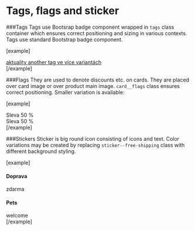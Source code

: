 Tags, flags and sticker
=======================

###Tags
Tags use Bootsrap badge component wrapped in <code>tags</code> class container which ensures correct positioning and sizing in various contexts. Tags use standard Bootstrap badge component.

[example]
<div class="tags">
	<a href="#">
		<span class="badge tag-item tag--news tag--bg-gray-dark"><span class="fas fa-tag"></span> aktuality</span>
	</a>
	<a href="#">
		<span class="badge tag-item tag--bg-blue"><span class="fas fa-tag"></span> another tag</span>
	</a>
	<a href="#">
		<span class="badge tag-item tag--bg-orange"><span class="fas fa-tag"></span> ve více variantách</span>
	</a>
</div>
[/example]

###Flags
They are used to denote discounts etc. on cards. They are placed over card image or over product main image. <code>card__flags</code> class ensures correct positioning. Smaller variation is available:

[example]
<div class="card__flags">
	<div class="product__flag product__flag--sale product__flag--lg">
		<span class="product__flag__title">Sleva</span> <span class="product__flag__number">50&nbsp;%</span>
	</div>
</div>
	
<div class="card__flags">
	<div class="product__flag product__flag--sale product__flag--sm">
		<span class="product__flag__title">Sleva</span> <span class="product__flag__number">50&nbsp;%</span>
	</div>
</div>
[/example]
		
###Stickers
Sticker is big round icon consisting of icons and text. Color variations may be created by replacing <code>sticker--free-shipping</code> class with different background styling.

[example]
<div class="sticker sticker--free-shipping">
	<div class="sticker__icon"><span class="fas fa-truck"></span></div>
	<h4 class="sticker__title">Doprava</h4>
	<div class="sticker__text">zdarma</div>
	<div class="sticker__icon"><span class="fas fa-check"></span></div>
</div>
		
<div class="sticker bg-info">
	<div class="sticker__icon"><i class="fas fa-dog"></i> <i class="fas fa-cat"></i></div>
	<h4 class="sticker__title">Pets</h4>
	<div class="sticker__text">welcome</div>
</div>
[/example]
